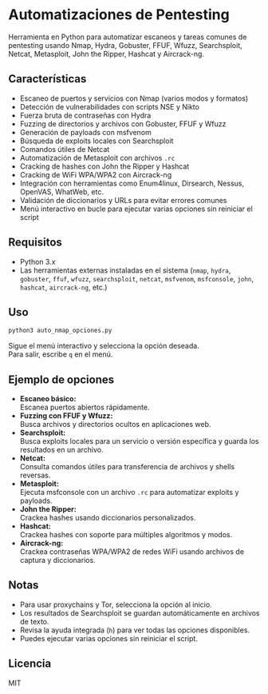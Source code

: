 # Automatizaciones de Pentesting

Herramienta en Python para automatizar escaneos y tareas comunes de pentesting usando Nmap, Hydra, Gobuster, FFUF, Wfuzz, Searchsploit, Netcat, Metasploit, John the Ripper, Hashcat y Aircrack-ng.

## Características

- Escaneo de puertos y servicios con Nmap (varios modos y formatos)
- Detección de vulnerabilidades con scripts NSE y Nikto
- Fuerza bruta de contraseñas con Hydra
- Fuzzing de directorios y archivos con Gobuster, FFUF y Wfuzz
- Generación de payloads con msfvenom
- Búsqueda de exploits locales con Searchsploit
- Comandos útiles de Netcat
- Automatización de Metasploit con archivos `.rc`
- Cracking de hashes con John the Ripper y Hashcat
- Cracking de WiFi WPA/WPA2 con Aircrack-ng
- Integración con herramientas como Enum4linux, Dirsearch, Nessus, OpenVAS, WhatWeb, etc.
- Validación de diccionarios y URLs para evitar errores comunes
- Menú interactivo en bucle para ejecutar varias opciones sin reiniciar el script

## Requisitos

- Python 3.x
- Las herramientas externas instaladas en el sistema (`nmap`, `hydra`, `gobuster`, `ffuf`, `wfuzz`, `searchsploit`, `netcat`, `msfvenom`, `msfconsole`, `john`, `hashcat`, `aircrack-ng`, etc.)

## Uso

```bash
python3 auto_nmap_opciones.py
```

Sigue el menú interactivo y selecciona la opción deseada.  
Para salir, escribe `q` en el menú.

## Ejemplo de opciones

- **Escaneo básico:**  
  Escanea puertos abiertos rápidamente.
- **Fuzzing con FFUF y Wfuzz:**  
  Busca archivos y directorios ocultos en aplicaciones web.
- **Searchsploit:**  
  Busca exploits locales para un servicio o versión específica y guarda los resultados en un archivo.
- **Netcat:**  
  Consulta comandos útiles para transferencia de archivos y shells reversas.
- **Metasploit:**  
  Ejecuta msfconsole con un archivo `.rc` para automatizar exploits y payloads.
- **John the Ripper:**  
  Crackea hashes usando diccionarios personalizados.
- **Hashcat:**  
  Crackea hashes con soporte para múltiples algoritmos y modos.
- **Aircrack-ng:**  
  Crackea contraseñas WPA/WPA2 de redes WiFi usando archivos de captura y diccionarios.

## Notas

- Para usar proxychains y Tor, selecciona la opción al inicio.
- Los resultados de Searchsploit se guardan automáticamente en archivos de texto.
- Revisa la ayuda integrada (`h`) para ver todas las opciones disponibles.
- Puedes ejecutar varias opciones sin reiniciar el script.

## Licencia

MIT
